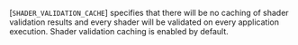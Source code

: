 [`SHADER_VALIDATION_CACHE`]
specifies that there will be no caching of shader validation results and
every shader will be validated on every application execution.
Shader validation caching is enabled by default.
